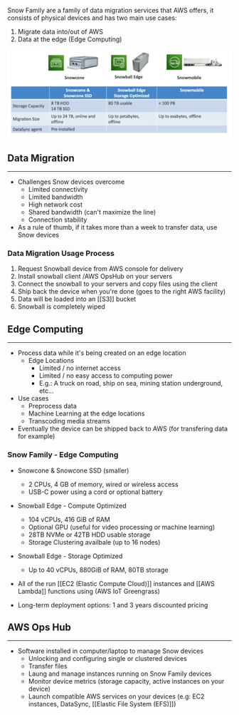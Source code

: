 Snow Family are a family of data migration services that AWS offers, it consists of physical devices and has two main use cases:
1. Migrate data into/out of AWS
2. Data at the edge (Edge Computing)

![snow_family_table.png](./Images/snow_family_table.png)
## Data Migration
---
- Challenges Snow devices overcome
	- Limited connectivity
	- Limited bandwidth
	- High network cost
	- Shared bandwidth (can't maximize the line)
	- Connection stability
- As a rule of thumb, if it takes more than a week to transfer data, use Snow devices
### Data Migration Usage Process
1. Request Snowball device from AWS console for delivery
2. Install snowball client /AWS OpsHub on your servers
3. Connect the snowball to your servers and copy files using the client
4. Ship back the device when you're done (goes to the right AWS facility)
5. Data will be loaded into an [[S3]] bucket
6. Snowball is completely wiped

## Edge Computing
---
- Process data while it's being created on an edge location 
	- Edge Locations
		- Limited / no internet access
		- Limited / no easy access to computing power
		 - E.g.: A truck on road, ship on sea, mining station underground, etc...
- Use cases
	- Preprocess data
	- Machine Learning at the edge locations
	- Transcoding media streams
- Eventually the device can be shipped back to AWS (for transfering data for example)

### Snow Family - Edge Computing
- Snowcone & Snowcone SSD (smaller)
	- 2 CPUs, 4 GB of memory, wired or wireless access
	- USB-C power using a cord or optional battery
- Snowball Edge - Compute Optimized
	- 104 vCPUs, 416 GiB of RAM
	- Optional GPU (useful for video processing or machine learning)
	- 28TB NVMe or 42TB HDD usable storage
	- Storage Clustering availbale (up to 16 nodes)
- Snowball Edge - Storage Optimized
	- Up to 40 vCPUs, 880GiB of RAM, 80TB storage

- All of the run [[EC2 (Elastic Compute Cloud)]] instances and [[AWS Lambda]] functions using (AWS IoT Greengrass)
- Long-term deployment options: 1 and 3 years discounted pricing

## AWS Ops Hub
---
- Software installed in computer/laptop to manage Snow devices
	- Unlocking and configuring single or clustered devices
	- Transfer files
	- Laung and manage instances running on Snow Family devices
	- Monitor device metrics (storage capacity, active instances on your device)
	- Launch compatible AWS services on your devices (e.g: EC2 instances, DataSync, [[Elastic File System (EFS)]])